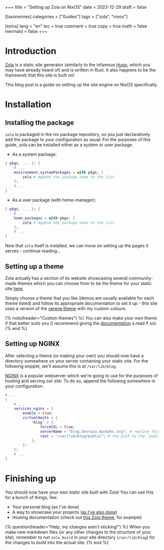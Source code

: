+++
title = "Setting up Zola on NixOS"
date = 2023-12-29
draft = false

[taxonomies]
categories = ["Guides"]
tags = ["zola", "nixos"]

[extra]
lang = "en"
toc = true
comment = true
copy = true
math = false
mermaid = false
+++

# Introduction
[Zola](https://getzola.org) is a static site generator (similarly to the infamous [Hugo](https://gohugo.io), which you may have already heard of) and is written in Rust.
It also happens to be the framework that this site is built on!

This blog post is a guide on setting up the site engine on NixOS specifically.

# Installation
## Installing the package
`zola` is packaged in the nix package repository, so you just declaratively add the package to your configuration as usual:
For the purposes of this guide, zola can be installed either as a system or user package.

- As a system package:
```nix
{ pkgs, ... }: {
    # ...
    environment.systemPackages = with pkgs; [
        zola # Append the package name to the list
    ];
    # ...
}
```

- As a user package (with home-manager):
```nix
{ pkgs, ... }: {
    # ...
    home.packages = with pkgs; [
        zola # Append the package name to the list
    ];
    # ...
}
```

Now that `zola` itself is installed, we can move on setting up the pages it serves - continue reading...

## Setting up a theme
Zola actually has a section of its website showcasing several community-made themes which you can choose from to be the theme for your static site [here](https://getzola.org/themes/).

Simply choose a theme that you like (demos are usually available for each theme listed) and follow its appropriate documentation to set it up - this site uses a version of the [serene theme](https://www.getzola.org/themes/serene/) with my custom colours.

{% note(header="Custom themes") %}
You can also make your own theme if that better suits you (I recommend giving the [documentation](https://getzola.org/documentation) a read if so).
{% end %}

## Setting up NGINX
After selecting a theme (or making your own) you should now have a directory somewhere on your server containing your static site.
For the following snippet, we'll assume this is at `/var/lib/blog`.

[NGINX](https://nginx.com) is a popular webserver which we're going to use for the purposes of hosting and serving our site. To do so, append the following somewhere in your configuration:

```nix
# ...
{
    # ...
    services.nginx = {
        enable = true;
        virtualHosts = {
            "blog" = {
                forceSSL = true;
                serverName = "blog.devraza.duckdns.org"; # replace this with wherever your site will be
                root = "/var/lib/blog/public"; # the path to the `public` folder in our site directory
            };
        };
    };
    # ...
}
```

# Finishing up
You should now have your own static site built with Zola! You can use this for a bunch of things, like:
- Your personal blog (as I've done)
- A way to showcase your projects ([as I've also done](https://blog.devraza.duckdns.org/projects))
- Hosting documentation (check out [this Zola theme](https://www.getzola.org/themes/adidoks/), for example)

{% question(header="Help, my changes aren't sticking!") %}
When you make new markdown files (or any other changes to the structure of your site), remember to run `zola build` in your site directory (`/var/lib/blog`) for the changes to *build* into the actual site.
{% end %}
